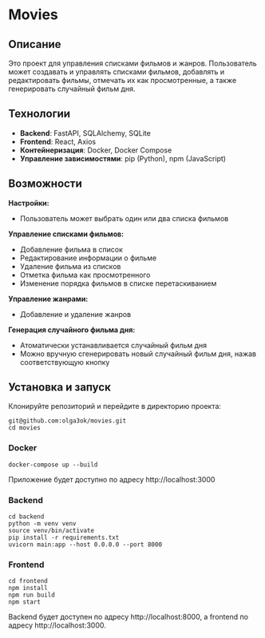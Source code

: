 # Movies

## Описание
Это проект для управления списками фильмов и жанров. Пользователь может создавать и управлять списками фильмов, добавлять и редактировать фильмы, отмечать их как просмотренные, а также генерировать случайный фильм дня.

## Технологии
- **Backend**: FastAPI, SQLAlchemy, SQLite
- **Frontend**: React, Axios
- **Контейнеризация**: Docker, Docker Compose
- **Управление зависимостями**: pip (Python), npm (JavaScript)

## Возможности
**Настройки:**
- Пользователь может выбрать один или два списка фильмов

**Управление списками фильмов:**
- Добавление фильма в список
- Редактирование информации о фильме
- Удаление фильма из списков
- Отметка фильма как просмотренного
- Изменение порядка фильмов в списке перетаскиванием

**Управление жанрами:**
- Добавление и удаление жанров

**Генерация случайного фильма дня:**
- Атоматически устанавливается случайный фильм дня
- Можно вручную сгенерировать новый случайный фильм дня, нажав соответствующую кнопку

## Установка и запуск

   Клонируйте репозиторий и перейдите в директорию проекта:
   ```
   git@github.com:olga3ok/movies.git
   cd movies
   ```
### Docker
```
docker-compose up --build
```
Приложение будет доступно по адресу http://localhost:3000
### Backend
```
cd backend
python -m venv venv
source venv/bin/activate
pip install -r requirements.txt
uvicorn main:app --host 0.0.0.0 --port 8000
```
### Frontend
```
cd frontend
npm install
npm run build
npm start
```
Backend будет доступен по адресу http://localhost:8000, а frontend по адресу http://localhost:3000.
